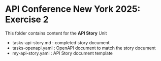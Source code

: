 # API Conference New York 2025: Exercise 2

This folder contains content for the **API Story** Unit

* tasks-api-story.md : completed story document
* tasks-openapi.yaml : OpenAPI document to match the story document
* my-api-story.yaml : API Story document template


